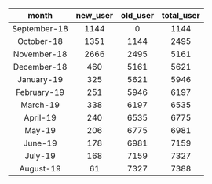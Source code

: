 |<center>month</center>|<center>new_user</center>|<center>old_user</center>|<center>total_user</center>| 
|:------:|:-----------------------:|:--------:|:--------:| 
|<center>September-18</center>|<center>1144</center>|<center>0</center>|<center>1144</center>| 
|<center>October-18</center>|<center>1351</center>|<center>1144</center>|<center>2495</center>| 
|<center>November-18</center>|<center>2666</center>|<center>2495</center>|<center>5161</center>| 
|<center>December-18</center>|<center>460</center>|<center>5161</center>|<center>5621</center>| 
|<center>January-19</center>|<center>325</center>|<center>5621</center>|<center>5946</center>| 
|<center>February-19</center>|<center>251</center>|<center>5946</center>|<center>6197</center>| 
|<center>March-19</center>|<center>338</center>|<center>6197</center>|<center>6535</center>| 
|<center>April-19</center>|<center>240</center>|<center>6535</center>|<center>6775</center>| 
|<center>May-19</center>|<center>206</center>|<center>6775</center>|<center>6981</center>| 
|<center>June-19</center>|<center>178</center>|<center>6981</center>|<center>7159</center>| 
|<center>July-19</center>|<center>168</center>|<center>7159</center>|<center>7327</center>| 
|<center>August-19</center>|<center>61</center>|<center>7327</center>|<center>7388</center>| 
